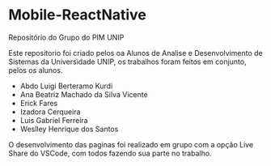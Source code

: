 # Mobile-ReactNative

Repositório do Grupo do PIM UNIP

Este repositorio foi criado pelos oa Alunos de Analise e Desenvolvimento de Sistemas da Universidade UNIP, os trabalhos foram feitos em conjunto, pelos os alunos.

- Abdo Luigi Berteramo Kurdi
- Ana Beatriz Machado da Silva Vicente
- Erick Fares
- Izadora Cerqueira
- Luis Gabriel Ferreira
- Weslley Henrique dos Santos

O desenvolvimento das paginas foi realizado em grupo com a opção Live Share do VSCode, com todos fazendo sua parte no trabalho.
